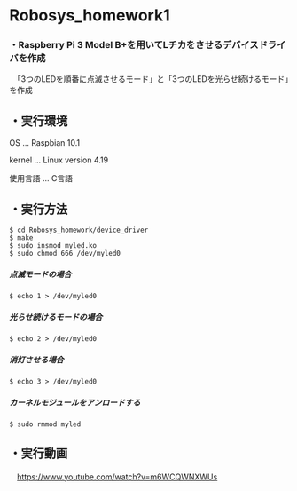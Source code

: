 # Robosys_homework1
### ・Raspberry Pi 3 Model B+を用いてLチカをさせるデバイスドライバを作成
　「3つのLEDを順番に点滅させるモード」と「3つのLEDを光らせ続けるモード」を作成
 
## ・実行環境
OS ... Raspbian 10.1
 
  kernel ... Linux version 4.19
  
  使用言語 ... C言語
  
## ・実行方法
~~~~
$ cd Robosys_homework/device_driver
$ make
$ sudo insmod myled.ko
$ sudo chmod 666 /dev/myled0
~~~~
##### 点滅モードの場合
~~~~
$ echo 1 > /dev/myled0
~~~~
##### 光らせ続けるモードの場合
~~~~
$ echo 2 > /dev/myled0
~~~~
##### 消灯させる場合
~~~~
$ echo 3 > /dev/myled0
~~~~
##### カーネルモジュールをアンロードする
~~~~
$ sudo rmmod myled
~~~~
 
## ・実行動画
　https://www.youtube.com/watch?v=m6WCQWNXWUs
　
